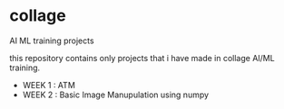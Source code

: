 # collage
AI ML training projects

this repository contains only projects that i have made in collage AI/ML training.
- WEEK 1 : ATM
- WEEK 2 : Basic Image Manupulation using numpy

